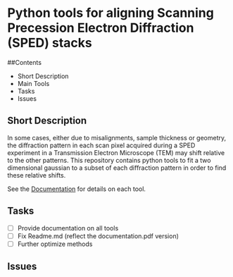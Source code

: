 # Python tools for aligning Scanning Precession Electron Diffraction (SPED) stacks

##Contents
* Short Description
* Main Tools
* Tasks
* Issues


## Short Description
In some cases, either due to misalignments, sample thickness or geometry, the diffraction pattern in each scan pixel acquired during a SPED experiment in a Transmission Electron Microscope (TEM) may shift relative to the other patterns. This repository contains python tools to fit a two dimensional gaussian to a subset of each diffraction pattern in order to find these relative shifts.

See the <a href="https://github.com/emichr/align_sped/blob/master/Doc/align_sped.pdf">Documentation</a> for details on each tool.

## Tasks
- [ ] Provide documentation on all tools
- [ ] Fix Readme.md (reflect the documentation.pdf version)
- [ ] Further optimize methods

## Issues
